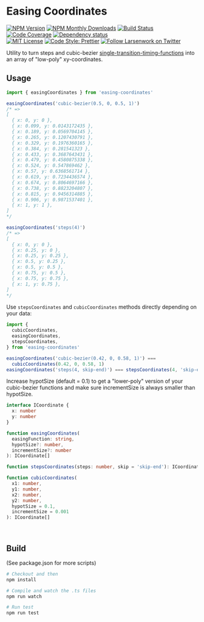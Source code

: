 # Easing Coordinates

[![NPM Version][npm-img]][npm]
[![NPM Monthly Downloads][dm-img]][npm]
[![Build Status][ci-img]][ci]
[![Code Coverage][cvg-img]][cvg]
[![Dependency status][dpd-img]][dpd]
<br>
[![MIT License][mit-img]][mit]
[![Code Style: Prettier][prt-img]][prt]
[![Follow Larsenwork on Twitter][twt-img]][twt]

Utility to turn steps and cubic-bezier
[single-transition-timing-functions](https://developer.mozilla.org/en-US/docs/Web/CSS/single-transition-timing-function)
into an array of "low-poly" xy-coordinates.

## Usage

```js
import { easingCoordinates } from 'easing-coordinates'

easingCoordinates('cubic-bezier(0.5, 0, 0.5, 1)')
/* =>
[
  { x: 0, y: 0 },
  { x: 0.099, y: 0.0143172435 },
  { x: 0.189, y: 0.0569704145 },
  { x: 0.265, y: 0.1207430791 },
  { x: 0.329, y: 0.1976360165 },
  { x: 0.384, y: 0.281541323 },
  { x: 0.433, y: 0.3687643431 },
  { x: 0.479, y: 0.4580875338 },
  { x: 0.524, y: 0.547869462 },
  { x: 0.57, y: 0.6368561714 },
  { x: 0.619, y: 0.7234436574 },
  { x: 0.674, y: 0.8064697166 },
  { x: 0.738, y: 0.8823204807 },
  { x: 0.815, y: 0.9456314885 },
  { x: 0.906, y: 0.9871537401 },
  { x: 1, y: 1 },
]
*/

easingCoordinates('steps(4)')
/* =>
[
  { x: 0, y: 0 },
  { x: 0.25, y: 0 },
  { x: 0.25, y: 0.25 },
  { x: 0.5, y: 0.25 },
  { x: 0.5, y: 0.5 },
  { x: 0.75, y: 0.5 },
  { x: 0.75, y: 0.75 },
  { x: 1, y: 0.75 },
]
*/
```

Use `stepsCoordinates` and `cubicCoordinates` methods directly depending on your
data:

```js
import {
  cubicCoordinates,
  easingCoordinates,
  stepsCoordinates,
} from 'easing-coordinates'

easingCoordinates('cubic-bezier(0.42, 0, 0.58, 1)') ===
  cubicCoordinates(0.42, 0, 0.58, 1)
easingCoordinates('steps(4, skip-end)') === stepsCoordinates(4, 'skip-end')
```

Increase hypotSize (default = 0.1) to get a "lower-poly" version of your cubic-bezier
functions and make sure incrementSize is always smaller than hypotSize.

```ts
interface ICoordinate {
  x: number
  y: number
}

function easingCoordinates(
  easingFunction: string,
  hypotSize?: number,
  incrementSize?: number
): ICoordinate[]

function stepsCoordinates(steps: number, skip = 'skip-end'): ICoordinate[]

function cubicCoordinates(
  x1: number,
  y1: number,
  x2: number,
  y2: number,
  hypotSize = 0.1,
  incrementSize = 0.001
): ICoordinate[]
```

<br>

## Build

(See package.json for more scripts)

```bash
# Checkout and then
npm install

# Compile and watch the .ts files
npm run watch

# Run test
npm run test
```

[npm-img]: https://img.shields.io/npm/v/easing-coordinates.svg?longCache=true&style=flat-square
[npm]: https://www.npmjs.com/package/easing-coordinates
[dm-img]: https://img.shields.io/npm/dm/easing-coordinates.svg?longCache=true&style=flat-square
[ci-img]: https://img.shields.io/travis/larsenwork/easing-coordinates.svg?branch=master&longCache=true&style=flat-square
[ci]: https://travis-ci.org/larsenwork/easing-coordinates
[cvg-img]: https://img.shields.io/coveralls/larsenwork/easing-coordinates.svg?longCache=true&style=flat-square
[cvg]: https://coveralls.io/github/larsenwork/easing-coordinates
[dpd-img]: https://img.shields.io/david/larsenwork/easing-coordinates.svg?longCache=true&style=flat-square
[dpd]: https://david-dm.org/larsenwork/easing-coordinates
[mit-img]: https://img.shields.io/github/license/larsenwork/easing-coordinates.svg?longCache=true&style=flat-square
[mit]: https://github.com/larsenwork/easing-coordinates/blob/master/LICENSE
[twt-img]: https://img.shields.io/twitter/follow/larsenwork.svg?label=follow+larsenwork&longCache=true&style=flat-square
[twt]: https://twitter.com/larsenwork
[prt-img]: https://img.shields.io/badge/code_style-prettier-ff69b4.svg?longCache=true&style=flat-square
[prt]: https://github.com/prettier/prettier
